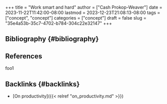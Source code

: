 +++
title = "Work smart and hard"
author = ["Cash Prokop-Weaver"]
date = 2023-11-22T11:42:00-08:00
lastmod = 2023-12-23T21:08:13-08:00
tags = ["concept", "concept"]
categories = ["concept"]
draft = false
slug = "35e4a53b-35c7-4702-b784-304c22e32147"
+++

## Bibliography {#bibliography}

## References

<style>.csl-entry{text-indent: -1.5em; margin-left: 1.5em;}</style><div class="csl-bib-body">
</div>

foo1


## Backlinks {#backlinks}

-   [On productivity]({{< relref "on_productivity.md" >}})
